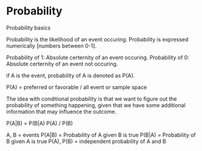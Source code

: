 # Probability
Probability basics

Probability is the likelihood of an event occuring.
Probability is expressed numerically [numbers between 0-1].

Probability of 1: Absolute certernity of an event occuring.
Probability of 0: Absolute certernity of an event not occuring.

if A is the event, probability of A is denoted as P(A).

P(A) = preferred or favorable / all event or sample space

The idea with conditional probability is that we want to figure out the probability of something happening, given that we have some additional information that may influence the outcome.

P(A|B) = P(B|A) P(A) / P(B)

A, B = events
P(A|B) = Probability of A given B is true
P(B|A) = Probability of B given A is true
P(A), P(B) = independent probability of A and B

